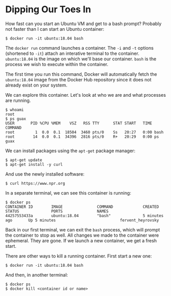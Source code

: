 # Dipping Our Toes In

How fast can you start an Ubuntu VM and get to a bash prompt? Probably not
faster than I can start an Ubuntu container:

```console
$ docker run -it ubuntu:18.04 bash
```

The `docker run` command launches a container. The `-i` and `-t` options
(shortened to `-it`) attach an interative terminal to the container.
`ubuntu:18.04` is the image on which we'll base our container. `bash` is the
process we wish to execute within the container.

The first time you run this command, Docker will automatically fetch the
`ubuntu:18.04` image from the Docker Hub repository since it does not already
exist on your system.

We can explore this container. Let's look at who we are and what processes are
running.

```console
$ whoami
root
$ ps guax
USER       PID %CPU %MEM    VSZ   RSS TTY      STAT START   TIME COMMAND
root         1  0.0  0.1  18504  3460 pts/0    Ss   20:27   0:00 bash
root        14  0.0  0.1  34396  2816 pts/0    R+   20:29   0:00 ps guax
```

We can install packages using the `apt-get` package manager:

```console
$ apt-get update
$ apt-get install -y curl
```

And use the newly installed software:

```console
$ curl https://www.npr.org
```

In a separate terminal, we can see this container is running:

```console
$ docker ps
CONTAINER ID        IMAGE               COMMAND             CREATED             STATUS              PORTS               NAMES
44257553433a        ubuntu:18.04        "bash"              5 minutes ago       Up 5 minutes                            fervent_heyrovsky
```

Back in our first terminal, we can exit the `bash` process, which will prompt
the container to stop as well. All changes we made to the container were
ephemeral. They are gone. If we launch a new container, we get a fresh start.

There are other ways to kill a running container. First start a new one:

```console
$ docker run -it ubuntu:18.04 bash
```

And then, in another terminal:

```console
$ docker ps
$ docker kill <container id or name>
```
